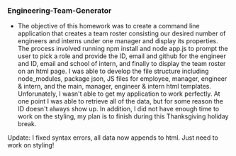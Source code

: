 ### Engineering-Team-Generator

- The objective of this homework was to create a command line application that creates a team roster consisting our desired number of engineers and interns under one manager and display its properties. The process involved running npm install and node app.js to prompt the user to pick a role and provide the ID, email and github for the engineer and ID, email and school of intern, and finally to display the team roster on an html page. I was able to develop the file structure including node_modules, package json, JS files for employee, manager, engineer & intern, and the main, manager, engineer & intern html templates. Unforunately, I wasn't able to get my application to work perfectly. At one point I was able to retrieve all of the data, but for some reason the ID doesn't always show up. In addition, I did not have enough time to work on the styling, my plan is to finish during this Thanksgiving holiday break.

Update: I fixed syntax errors, all data now appends to html. Just need to work on styling!
